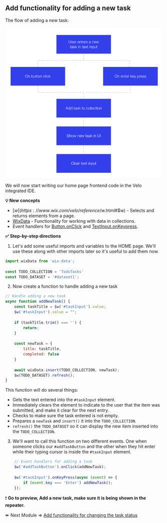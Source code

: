## Add functionality for adding a new task

The flow of adding a new task:

<p><img src="assets/add-new-task-flow.png" alt="Add New Task Flow"></p>

We will now start writing our home page frontend code in the Velo integrated IDE.

**:bulb: New concepts**

- [$w](https://www.wix.com/velo/reference/$w.html#$w) - Selects and returns elements from a page.
- [WixData](https://www.wix.com/velo/reference/wix-data.html) - Functionality for working with data in collections.
- Event handlers for [Button.onClick](https://www.wix.com/velo/reference/$w.Button.html#onClick) and [TextInput.onKeypress](https://www.wix.com/velo/reference/$w/textinput/onkeypress).

**:white_check_mark: Step-by-step directions**

1. Let's add some useful imports and variables to the HOME page. We'll use these along with other imports later so it's useful to add them now.

```js
import wixData from 'wix-data';

const TODO_COLLECTION = 'TodoTasks'
const TODO_DATASET = '#dataset1';
```

2. Now create a function to handle adding a new task

```js
// Handle adding a new task
async function addNewTask() {
    const taskTitle = $w('#taskInput').value;
	$w('#taskInput').value = "";

    if (taskTitle.trim() === '') {
        return;
    }

    const newTask = {
        title: taskTitle,
        completed: false
    }

    await wixData.insert(TODO_COLLECTION, newTask);
    $w(TODO_DATASET).refresh();
}
```

This function will do several things:
- Gets the text entered into the `#taskInput` element.
- Immediately clears the element to indicate to the user that the item was submitted, and make it clear for the next entry.
- Checks to make sure the task entered is not empty.
- Prepares a `newTask` and `insert()` it into the `TODO_COLLECTION`.
- `refresh()` the `TODO_DATASET` so it can display the new item inserted into the `TODO_COLLECTION`.

3. We'll want to call this function on two different events. One when someone clicks our `#addTaskButton` and the other when they hit enter while their typing cursor is inside the `#taskInput` element.

```js
    // Event handlers for adding a task
    $w('#addTaskButton').onClick(addNewTask);

    $w('#taskInput').onKeyPress(async (event) => {
        if (event.key === 'Enter') addNewTask();
    });
```

:exclamation: **Go to preview, Add a new task, make sure it is being shown in the repeater.**

:fast_forward: Next Module => [Add functionality for changing the task status](CHANGE_TASK_STATUS.md)
